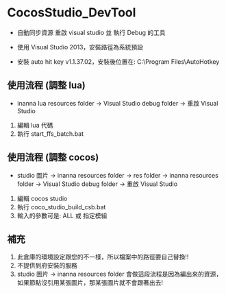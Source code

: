 # CocosStudio_DevTool

- 自動同步資源 重啟 visual studio 並 執行 Debug 的工具

- 使用 Visual Studio 2013，安裝路徑為系統預設

- 安裝 auto hit key v1.1.37.02，安裝後位置在: C:\Program Files\AutoHotkey

## 使用流程 (調整 lua)

- inanna lua resources folder → Visual Studio debug folder → 重啟 Visual Studio

1. 編輯 lua 代碼
2. 執行 start_ffs_batch.bat

## 使用流程 (調整 cocos)

- studio 圖片 → inanna resources folder → res folder → inanna resources folder → Visual Studio debug folder → 重啟 Visual Studio

1. 編輯 cocos studio
2. 執行 coco_studio_build_csb.bat
3. 輸入的參數可是: ALL 或 指定模組

## 補充

1. 此倉庫的環境設定跟您的不一樣，所以檔案中的路徑要自己替換!!
2. 不提供到府安裝的服務
3. studio 圖片 → inanna resources folder 會做這段流程是因為編出來的資源，如果節點沒引用某張圖片，那某張圖片就不會跟著出去!
